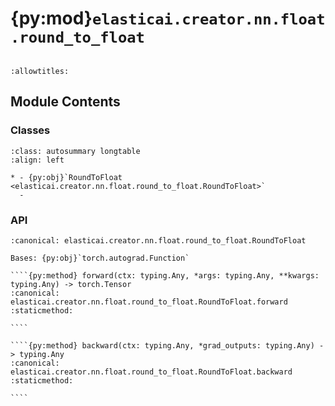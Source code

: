 # {py:mod}`elasticai.creator.nn.float.round_to_float`

```{py:module} elasticai.creator.nn.float.round_to_float
```

```{autodoc2-docstring} elasticai.creator.nn.float.round_to_float
:allowtitles:
```

## Module Contents

### Classes

````{list-table}
:class: autosummary longtable
:align: left

* - {py:obj}`RoundToFloat <elasticai.creator.nn.float.round_to_float.RoundToFloat>`
  -
````

### API

`````{py:class} RoundToFloat(*args, **kwargs)
:canonical: elasticai.creator.nn.float.round_to_float.RoundToFloat

Bases: {py:obj}`torch.autograd.Function`

````{py:method} forward(ctx: typing.Any, *args: typing.Any, **kwargs: typing.Any) -> torch.Tensor
:canonical: elasticai.creator.nn.float.round_to_float.RoundToFloat.forward
:staticmethod:

````

````{py:method} backward(ctx: typing.Any, *grad_outputs: typing.Any) -> typing.Any
:canonical: elasticai.creator.nn.float.round_to_float.RoundToFloat.backward
:staticmethod:

````

`````
